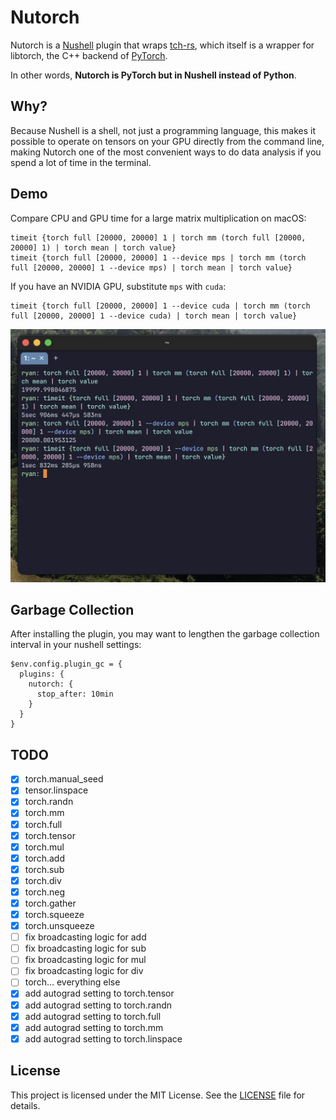 # Nutorch

Nutorch is a [Nushell](https://github.com/nushell/nushell) plugin that wraps
[tch-rs](https://github.com/LaurentMazare/tch-rs), which itself is a wrapper for
libtorch, the C++ backend of [PyTorch](https://pytorch.org/).

In other words, **Nutorch is PyTorch but in Nushell instead of Python**.

## Why?

Because Nushell is a shell, not just a programming language, this makes it
possible to operate on tensors on your GPU directly from the command line,
making Nutorch one of the most convenient ways to do data analysis if you spend
a lot of time in the terminal.

## Demo

Compare CPU and GPU time for a large matrix multiplication on macOS:

```nu
timeit {torch full [20000, 20000] 1 | torch mm (torch full [20000, 20000] 1) | torch mean | torch value}
timeit {torch full [20000, 20000] 1 --device mps | torch mm (torch full [20000, 20000] 1 --device mps) | torch mean | torch value}
```

If you have an NVIDIA GPU, substitute `mps` with `cuda`:

```nu
timeit {torch full [20000, 20000] 1 --device cuda | torch mm (torch full [20000, 20000] 1 --device cuda) | torch mean | torch value}
```

![Matmul Demo](./raw-images/screenshot-matmul.png)

## Garbage Collection

After installing the plugin, you may want to lengthen the garbage collection
interval in your nushell settings:

```nu
$env.config.plugin_gc = {
  plugins: {
    nutorch: {
      stop_after: 10min
    }
  }
}
```

## TODO

- [x] torch.manual_seed
- [x] tensor.linspace
- [x] torch.randn
- [x] torch.mm
- [x] torch.full
- [x] torch.tensor
- [x] torch.mul
- [x] torch.add
- [x] torch.sub
- [x] torch.div
- [x] torch.neg
- [x] torch.gather
- [x] torch.squeeze
- [x] torch.unsqueeze
- [ ] fix broadcasting logic for add
- [ ] fix broadcasting logic for sub
- [ ] fix broadcasting logic for mul
- [ ] fix broadcasting logic for div
- [ ] torch... everything else
- [x] add autograd setting to torch.tensor
- [x] add autograd setting to torch.randn
- [x] add autograd setting to torch.full
- [x] add autograd setting to torch.mm
- [x] add autograd setting to torch.linspace

## License

This project is licensed under the MIT License. See the [LICENSE](LICENSE) file
for details.
